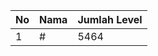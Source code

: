 | No | Nama            | Jumlah Level |
|----|-----------------|--------------|
| 1  | #    |    5464        |
